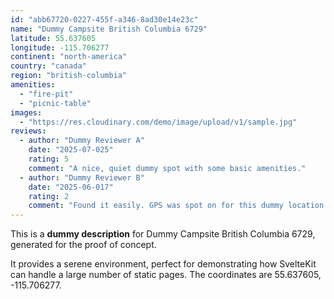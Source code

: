 ```yaml
---
id: "abb67720-0227-455f-a346-8ad30e14e23c"
name: "Dummy Campsite British Columbia 6729"
latitude: 55.637605
longitude: -115.706277
continent: "north-america"
country: "canada"
region: "british-columbia"
amenities:
  - "fire-pit"
  - "picnic-table"
images:
  - "https://res.cloudinary.com/demo/image/upload/v1/sample.jpg"
reviews:
  - author: "Dummy Reviewer A"
    date: "2025-07-025"
    rating: 5
    comment: "A nice, quiet dummy spot with some basic amenities."
  - author: "Dummy Reviewer B"
    date: "2025-06-017"
    rating: 2
    comment: "Found it easily. GPS was spot on for this dummy location."
---
```


This is a **dummy description** for Dummy Campsite British Columbia 6729, generated for the proof of concept.

It provides a serene environment, perfect for demonstrating how SvelteKit can handle a large number of static pages. The coordinates are 55.637605, -115.706277.
